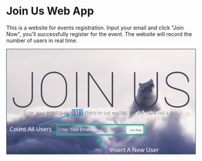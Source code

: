 # Join Us Web App
This is a website for events registration. Input your email and click "Join Now", you'll successfully register for the event. The website will record the number of users in real time.

![Join Us](join_us.png)
